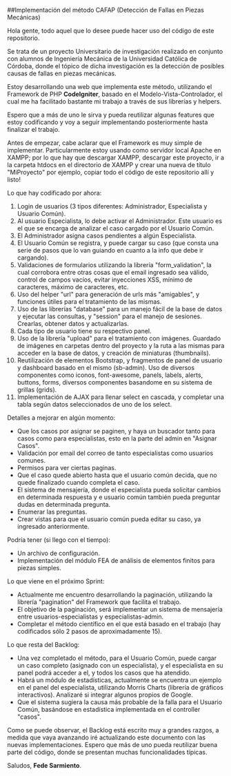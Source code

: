 ##Implementación del método CAFAP (Detección de Fallas en Piezas Mecánicas)

Hola gente, todo aquel que lo desee puede hacer uso del código de este repositorio.

Se trata de un proyecto Universitario de investigación realizado en conjunto con alumnos de Ingeniería Mecánica de la Universidad Católica de Córdoba, donde el tópico de dicha investigación es la detección de posibles causas de fallas en piezas mecánicas. 

Estoy desarrollando una web que implementa este método, utilizando el Framework de PHP  **CodeIgniter**, basado en el Modelo-Vista-Controlador, el cual me ha facilitado bastante mi trabajo a través de sus librerías y helpers.

Espero que a más de uno le sirva y pueda reutilizar algunas features que estoy codificando y voy a seguir implementando posteriormente hasta finalizar el trabajo. 

Antes de empezar, cabe aclarar que el Framework es muy simple de implementar. Particularmente estoy usando como servidor local Apache en XAMPP; por lo que hay que descargar XAMPP, descargar este proyecto, ir a la carpeta htdocs en el directorio de XAMPP y crear una nueva de título "MiProyecto" por ejemplo, copiar todo el código de este repositorio allí y listo! 

Lo que hay codificado por ahora:

1. Login de usuarios (3 tipos diferentes: Administrador, Especialista y Usuario Común).
2. Al usuario Especialista, lo debe activar el Administrador. Este usuario es el que se encarga de analizar el caso cargado por el Usuario Común.
3. El Administrador asigna casos pendientes a algún Especialista.
4. El Usuario Común se registra, y puede cargar su caso (que consta una serie de pasos que lo van guiando en cuanto a la info que debe ir cargando). 
5. Validaciones de formularios utilizando la librería "form_validation", la cual corrobora entre otras cosas que el email ingresado sea válido, control de campos vacíos, evitar inyecciones XSS, mínimo de caracteres, máximo de caracteres, etc.
6. Uso del helper "url" para generación de urls más "amigables", y funciones útiles para el tratamiento de las mismas.
7. Uso de las librerías "database" para un manejo fácil de la base de datos y ejecutar las consultas, y "session" para el manejo de sesiones. Crearlas, obtener datos y actualizarlas.
8. Cada tipo de usuario tiene su respectivo panel. 
9. Uso de la librería "upload" para el tratamiento con imágenes. Guardado de imágenes en carpetas dentro del proyecto y la ruta a las mismas para acceder en la base de datos, y creación de miniaturas (thumbnails). 
10. Reutilización de elementos Bootstrap, y fragmentos de panel de usuario y dashboard basado en el mismo (sb-admin). Uso de diversos componentes como iconos, font-awesome, panels, labels, alerts, buttons, forms, diversos componentes basandome en su sistema de grillas (grids).
11. Implementación de AJAX para llenar select en cascada, y completar una tabla según datos seleccionados de uno de los select.

Detalles a mejorar en algún momento:
- Que los casos por asignar se paginen, y haya un buscador tanto para casos como para especialistas, esto en la parte del admin en "Asignar Casos".
- Validación por email del correo de tanto especialistas como usuarios comunes.
- Permisos para ver ciertas paginas.
- Que el caso quede abierto hasta que el usuario común decida, que no quede finalizado cuando completa el caso.
- El sistema de mensajería, donde el especialista pueda solicitar cambios en determinada respuesta y e usuario común también pueda preguntar dudas en determinada pregunta.
- Enumerar las preguntas.
- Crear vistas para que el usuario común pueda editar su caso, ya ingresado anteriormente.

Podría tener (si llego con el tiempo):
- Un archivo de configuración.
- Implementación del módulo FEA de análisis de elementos finitos para piezas simples.

Lo que viene en el próximo Sprint:
- Actualmente me encuentro desarrollando la paginación, utilizando la librería "pagination" del Framework que facilita el trabajo. 
- El objetivo de la paginación, será implementar un sistema de mensajería entre usuarios-especialistas y especialistas-admin. 
- Completar el método científico en el que está basado en el trabajo (hay codificados sólo 2 pasos de aproximadamente 15).

Lo que resta del Backlog:
- Una vez completado el método, para el Usuario Común, puede cargar un caso completo (asignado con un especialista), y el especialista en su panel podrá acceder a el, y todos los casos que ha atendido. 
- Habrá un módulo de estadísticas, actualmente se encuentra un ejemplo en el panel del especialista, utilizando Morris Charts (librería de gráficos interactivos). Analizaré si integrar algunos propios de Google.
- Que el sistema sugiera la causa más probable de la falla para el Usuario Común, basándose en estadística implementada en el controller "casos". 

Como se puede observar, el Backlog está escrito muy a grandes razgos, a medida que vaya avanzando iré actualizando este documento con las nuevas implementaciones. Espero que más de uno pueda reutilizar buena parte del código, donde se presentan muchas funcionalidades típicas. 

Saludos, **Fede Sarmiento**. 
